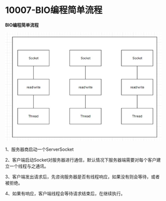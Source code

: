 # 10007-BIO编程简单流程

**BIO编程简单流程**

![10007](images/10007.jpg)

1、服务器商启动一个ServerSocket

2、客户端启动Socket对服务器进行通信，默认情况下服务器端需要对每个客户建立一个线程与之通讯。

3、客户端发出请求后，先咨询服务器是否有线程响应，如果没有则会等待，或者被拒绝。

4、如果有响应，客户端线程会等待请求结束后，在继续执行。